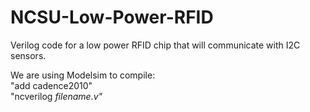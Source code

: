 NCSU-Low-Power-RFID
===================

Verilog code for a low power RFID chip that will communicate with I2C sensors.

We are using Modelsim to compile: <br>
  "add cadence2010" <br>
  "ncverilog <i>filename.v"<br>
